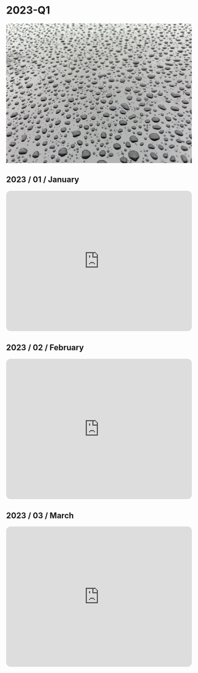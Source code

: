 # 2023-Q1

![](F1ED09B8-C67A-4DCB-A60B-D5C5BF744F93_1_105_c.jpeg)

## 2023 / 01 / January

<iframe style="border-radius:12px" src="https://open.spotify.com/embed/playlist/1DXABz8FrREjsjXM4Fne27?utm_source=generator" width="100%" height="380" frameBorder="0" allowfullscreen="" allow="autoplay; clipboard-write; encrypted-media; fullscreen; picture-in-picture" loading="lazy"></iframe>

## 2023 / 02 / February

<iframe style="border-radius:12px" src="https://open.spotify.com/embed/playlist/6ctzuAav4FN5N5EugsoyGB?utm_source=generator" width="100%" height="380" frameBorder="0" allowfullscreen="" allow="autoplay; clipboard-write; encrypted-media; fullscreen; picture-in-picture" loading="lazy"></iframe>

## 2023 / 03 / March

<iframe style="border-radius:12px" src="https://open.spotify.com/embed/playlist/7vEhRt18eZZgrMqJR3Abbj?utm_source=generator" width="100%" height="380" frameBorder="0" allowfullscreen="" allow="autoplay; clipboard-write; encrypted-media; fullscreen; picture-in-picture" loading="lazy"></iframe>